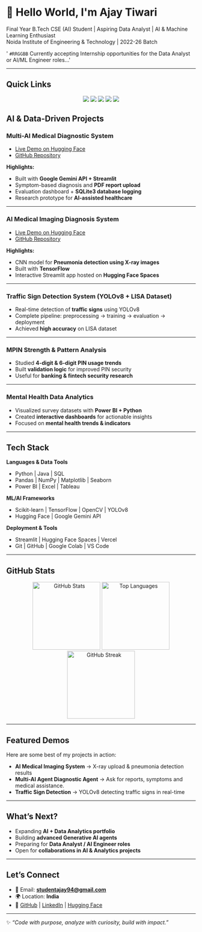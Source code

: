 # 👋 Hello World, I'm Ajay Tiwari  

Final Year B.Tech CSE (AI) Student | Aspiring Data Analyst | AI & Machine Learning Enthusiast  
Noida Institute of Engineering & Technology | 2022-26 Batch

' `#RRGGBB` Currently accepting Internship opportunities for the Data Analyst or AI/ML Engineer roles...'

---

## Quick Links  

<p align="center">
  <a href="https://ajaytiwari94.github.io"><img src="https://img.shields.io/badge/🌐-Portfolio-blue"></a>
  <a href="https://ajay-tiwari94-portfolio.vercel.app"><img src="https://img.shields.io/badge/Vercel-Portfolio-black"></a>
  <a href="https://github.com/AjayTiwari94"><img src="https://img.shields.io/badge/GitHub-AjayTiwari94-lightgrey?logo=github"></a>
  <a href="https://huggingface.co/AjayTiwari94"><img src="https://img.shields.io/badge/HuggingFace-Spaces-yellow?logo=huggingface"></a>
  <a href="https://linkedin.com/in/ajay-tiwari94"><img src="https://img.shields.io/badge/LinkedIn-Connect-blue?logo=linkedin"></a>
</p>



## AI & Data-Driven Projects  

### Multi-AI Medical Diagnostic System
- [Live Demo on Hugging Face](https://huggingface.co/spaces/AjayTiwari94/Multi-AI-Agent-Medical-Diagnosis)  
- [GitHub Repository](https://github.com/AjayTiwari94/Multi-AI-Agent-Medical-Diagnosis)  

**Highlights:**  
- Built with **Google Gemini API + Streamlit**  
- Symptom-based diagnosis and **PDF report upload**  
- Evaluation dashboard + **SQLite3 database logging**  
- Research prototype for **AI-assisted healthcare**  

---

### AI Medical Imaging Diagnosis System  
- [Live Demo on Hugging Face](https://huggingface.co/spaces/AjayTiwari94/AI-Medical-Imaging-Diagnosis-System)  
- [GitHub Repository](https://github.com/AjayTiwari94/Medical-Imaging-Diagnosis)  

**Highlights:**  
- CNN model for **Pneumonia detection using X-ray images**  
- Built with **TensorFlow**  
- Interactive Streamlit app hosted on **Hugging Face Spaces**  

---

### Traffic Sign Detection System (YOLOv8 + LISA Dataset)  
- Real-time detection of **traffic signs** using YOLOv8  
- Complete pipeline: preprocessing → training → evaluation → deployment  
- Achieved **high accuracy** on LISA dataset  

---

### MPIN Strength & Pattern Analysis  
- Studied **4-digit & 6-digit PIN usage trends**  
- Built **validation logic** for improved PIN security  
- Useful for **banking & fintech security research**  

---

### Mental Health Data Analytics  
- Visualized survey datasets with **Power BI + Python**  
- Created **interactive dashboards** for actionable insights  
- Focused on **mental health trends & indicators**  

---

## Tech Stack  

**Languages & Data Tools**  
- Python | Java | SQL  
- Pandas | NumPy | Matplotlib | Seaborn  
- Power BI | Excel | Tableau  

**ML/AI Frameworks**  
- Scikit-learn | TensorFlow | OpenCV | YOLOv8  
- Hugging Face | Google Gemini API  

**Deployment & Tools**  
- Streamlit | Hugging Face Spaces | Vercel  
- Git | GitHub | Google Colab | VS Code  

---

## GitHub Stats  

<p align="center">
  <img src="https://github-readme-stats.vercel.app/api?username=AjayTiwari94&show_icons=true&theme=radical" alt="GitHub Stats" height="180"/>
  <img src="https://github-readme-stats.vercel.app/api/top-langs/?username=AjayTiwari94&layout=compact&theme=radical" alt="Top Languages" height="180"/>
  <img src="https://github-readme-streak-stats.herokuapp.com/?user=AjayTiwari94&theme=radical" alt="GitHub Streak" height="180"/>
</p>


---

## Featured Demos  

Here are some best of my projects in action:  

- **AI Medical Imaging System** → X-ray upload & pneumonia detection results  
- **Multi-AI Agent Diagnostic Agent** → Ask for reports, symptoms and medical assistance.
- **Traffic Sign Detection** → YOLOv8 detecting traffic signs in real-time  

---

## What’s Next?  

- Expanding **AI + Data Analytics portfolio**  
- Building **advanced Generative AI agents**  
- Preparing for **Data Analyst / AI Engineer roles**  
- Open for **collaborations in AI & Analytics projects**  

---

## Let’s Connect  

- 📧 Email: **studentajay94@gmail.com**  
- 🌍 Location: **India**  
- 🔗 [GitHub](https://github.com/AjayTiwari94) | [LinkedIn](https://linkedin.com/in/ajay-tiwari94) | [Hugging Face](https://huggingface.co/AjayTiwari94)  

---

✨ *“Code with purpose, analyze with curiosity, build with impact.”*  
